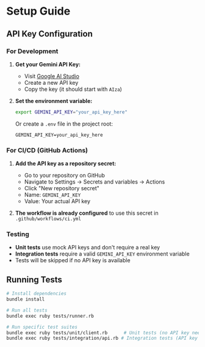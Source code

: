 # Setup Guide

## API Key Configuration

### For Development

1. **Get your Gemini API Key:**
   - Visit [Google AI Studio](https://makersuite.google.com/app/apikey)
   - Create a new API key
   - Copy the key (it should start with `AIza`)

2. **Set the environment variable:**
   ```bash
   export GEMINI_API_KEY="your_api_key_here"
   ```

   Or create a `.env` file in the project root:
   ```
   GEMINI_API_KEY=your_api_key_here
   ```

### For CI/CD (GitHub Actions)

1. **Add the API key as a repository secret:**
   - Go to your repository on GitHub
   - Navigate to Settings → Secrets and variables → Actions
   - Click "New repository secret"
   - Name: `GEMINI_API_KEY`
   - Value: Your actual API key

2. **The workflow is already configured** to use this secret in `.github/workflows/ci.yml`

### Testing

- **Unit tests** use mock API keys and don't require a real key
- **Integration tests** require a valid `GEMINI_API_KEY` environment variable
- Tests will be skipped if no API key is available

## Running Tests

```bash
# Install dependencies
bundle install

# Run all tests
bundle exec ruby tests/runner.rb

# Run specific test suites
bundle exec ruby tests/unit/client.rb      # Unit tests (no API key needed)
bundle exec ruby tests/integration/api.rb # Integration tests (API key required)
```